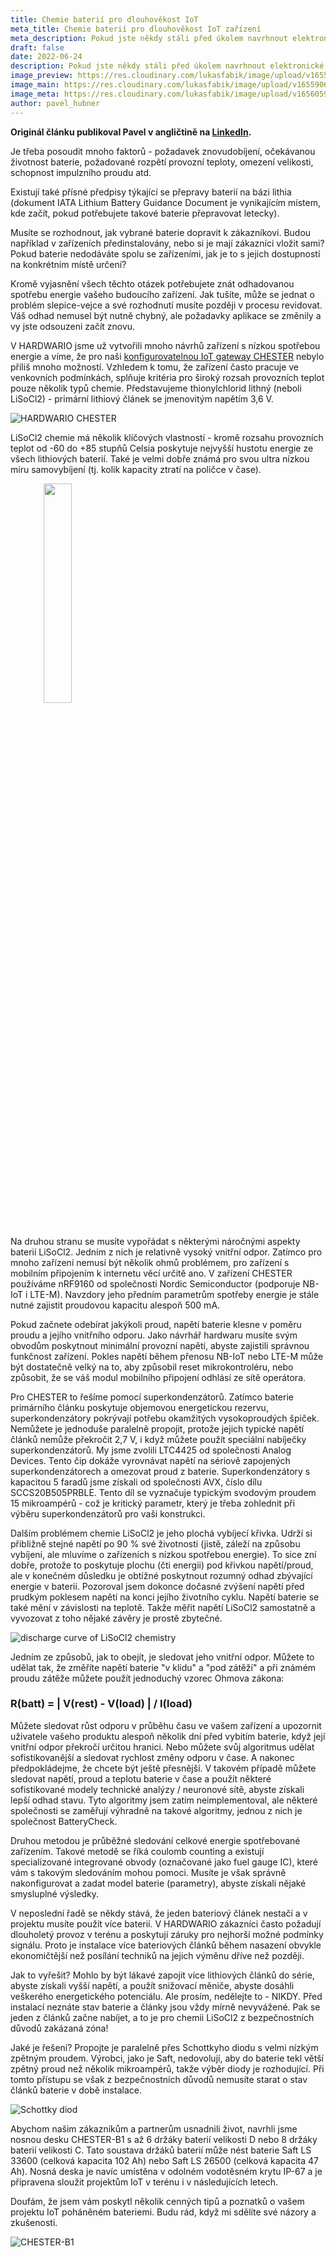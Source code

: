 ```yaml
---
title: Chemie baterií pro dlouhověkost IoT
meta_title: Chemie baterií pro dlouhověkost IoT zařízení
meta_description: Pokud jste někdy stáli před úkolem navrhnout elektronické zařízení napájené z baterií, tak víte, že jedním z nejdůležitějších rozhodnutí je výběr správného typu baterie pro daný projekt. Bohužel neexistuje žádné univerzální řešení.
draft: false
date: 2022-06-24
description: Pokud jste někdy stáli před úkolem navrhnout elektronické zařízení napájené z baterií, tak víte, že jedním z nejdůležitějších rozhodnutí je výběr správného typu baterie pro daný projekt. Bohužel neexistuje žádné univerzální řešení.
image_preview: https://res.cloudinary.com/lukasfabik/image/upload/v1655906515/blog/2022-06-22-battery-chemistry/preview.png
image_main: https://res.cloudinary.com/lukasfabik/image/upload/v1655906514/blog/2022-06-22-battery-chemistry/header.png
image_meta: https://res.cloudinary.com/lukasfabik/image/upload/v1656059620/blog/2022-06-22-battery-chemistry/meta-cz.png
author: pavel_hubner
---
```


__**Originál článku publikoval Pavel v angličtině na [LinkedIn](https://www.linkedin.com/pulse/battery-chemistry-iot-lifetime-pavel-hübner/).**__

Je třeba posoudit mnoho faktorů - požadavek znovudobíjení, očekávanou životnost baterie, požadované rozpětí provozní teploty, omezení velikosti, schopnost impulzního proudu atd.

Existují také přísné předpisy týkající se přepravy baterií na bázi lithia (dokument IATA Lithium Battery Guidance Document je vynikajícím místem, kde začít, pokud potřebujete takové baterie přepravovat letecky).

Musíte se rozhodnout, jak vybrané baterie dopravit k zákazníkovi. Budou například v zařízeních předinstalovány, nebo si je mají zákazníci vložit sami? Pokud baterie nedodáváte spolu se zařízeními, jak je to s jejich dostupností na konkrétním místě určení?

Kromě vyjasnění všech těchto otázek potřebujete znát odhadovanou spotřebu energie vašeho budoucího zařízení. Jak tušíte, může se jednat o problém slepice-vejce a své rozhodnutí musíte později v procesu revidovat. Váš odhad nemusel být nutně chybný, ale požadavky aplikace se změnily a vy jste odsouzeni začít znovu.

V HARDWARIO jsme už vytvořili mnoho návrhů zařízení s nízkou spotřebou energie a víme, že pro naši [konfigurovatelnou IoT gateway CHESTER](/chester/) nebylo příliš mnoho možností. Vzhledem k tomu, že zařízení často pracuje ve venkovních podmínkách, splňuje kritéria pro široký rozsah provozních teplot pouze několik typů chemie. Představujeme thionylchlorid lithný (neboli LiSoCl2) - primární lithiový článek se jmenovitým napětím 3,6 V.

![HARDWARIO CHESTER](https://res.cloudinary.com/lukasfabik/image/upload/v1655906520/blog/2022-06-22-battery-chemistry/14.png)

LiSoCl2 chemie má několik klíčových vlastností - kromě rozsahu provozních teplot od -60 do +85 stupňů Celsia poskytuje nejvyšší hustotu energie ze všech lithiových baterií. Také je velmi dobře známá pro svou ultra nízkou míru samovybíjení (tj. kolik kapacity ztratí na poličce v čase).

<div>
<img src="https://res.cloudinary.com/lukasfabik/image/upload/v1655905952/blog/2022-06-22-battery-chemistry/1649147988147.png" align="center" style="text-align:center; margin: 0 auto 20px auto; width:30%"/>
</div>

Na druhou stranu se musíte vypořádat s některými náročnými aspekty baterií LiSoCl2. Jedním z nich je relativně vysoký vnitřní odpor. Zatímco pro mnoho zařízení nemusí být několik ohmů problémem, pro zařízení s mobilním připojením k internetu věcí určitě ano. V zařízení CHESTER používáme nRF9160 od společnosti Nordic Semiconductor (podporuje NB-IoT i LTE-M). Navzdory jeho předním parametrům spotřeby energie je stále nutné zajistit proudovou kapacitu alespoň 500 mA.

Pokud začnete odebírat jakýkoli proud, napětí baterie klesne v poměru proudu a jejího vnitřního odporu. Jako návrhář hardwaru musíte svým obvodům poskytnout minimální provozní napětí, abyste zajistili správnou funkčnost zařízení. Pokles napětí během přenosu NB-IoT nebo LTE-M může být dostatečně velký na to, aby způsobil reset mikrokontroléru, nebo způsobit, že se váš modul mobilního připojení odhlásí ze sítě operátora.

Pro CHESTER to řešíme pomocí superkondenzátorů. Zatímco baterie primárního článku poskytuje objemovou energetickou rezervu, superkondenzátory pokrývají potřebu okamžitých vysokoproudých špiček. Nemůžete je jednoduše paralelně propojit, protože jejich typické napětí článků nemůže překročit 2,7 V, i když můžete použít speciální nabíječky superkondenzátorů. My jsme zvolili LTC4425 od společnosti Analog Devices. Tento čip dokáže vyrovnávat napětí na sériově zapojených superkondenzátorech a omezovat proud z baterie. Superkondenzátory s kapacitou 5 faradů jsme získali od společnosti AVX, číslo dílu SCCS20B505PRBLE. Tento díl se vyznačuje typickým svodovým proudem 15 mikroampérů - což je kritický parametr, který je třeba zohlednit při výběru superkondenzátorů pro vaši konstrukci.

Dalším problémem chemie LiSoCl2 je jeho plochá vybíjecí křivka. Udrží si přibližně stejné napětí po 90 % své životnosti (jistě, záleží na způsobu vybíjení, ale mluvíme o zařízeních s nízkou spotřebou energie). To sice zní dobře, protože to poskytuje plochu (čti energii) pod křivkou napětí/proud, ale v konečném důsledku je obtížné poskytnout rozumný odhad zbývající energie v baterii. Pozoroval jsem dokonce dočasné zvýšení napětí před prudkým poklesem napětí na konci jejího životního cyklu. Napětí baterie se také mění v závislosti na teplotě. Takže měřit napětí LiSoCl2 samostatně a vyvozovat z toho nějaké závěry je prostě zbytečné.

![discharge curve of LiSoCl2 chemistry](https://res.cloudinary.com/lukasfabik/image/upload/v1655905952/blog/2022-06-22-battery-chemistry/1649148494733.png)

Jedním ze způsobů, jak to obejít, je sledovat jeho vnitřní odpor. Můžete to udělat tak, že změříte napětí baterie "v klidu" a "pod zátěží" a při známém proudu zátěže můžete použít jednoduchý vzorec Ohmova zákona:

### R(batt) = | V(rest) - V(load) | / I(load)

Můžete sledovat růst odporu v průběhu času ve vašem zařízení a upozornit uživatele vašeho produktu alespoň několik dní před vybitím baterie, když její vnitřní odpor překročí určitou hranici. Nebo můžete svůj algoritmus udělat sofistikovanější a sledovat rychlost změny odporu v čase. A nakonec předpokládejme, že chcete být ještě přesnější. V takovém případě můžete sledovat napětí, proud a teplotu baterie v čase a použít některé sofistikované modely technické analýzy / neuronové sítě, abyste získali lepší odhad stavu. Tyto algoritmy jsem zatím neimplementoval, ale některé společnosti se zaměřují výhradně na takové algoritmy, jednou z nich je společnost BatteryCheck.

Druhou metodou je průběžné sledování celkové energie spotřebované zařízením. Takové metodě se říká coulomb counting a existují specializované integrované obvody (označované jako fuel gauge IC), které vám s takovým sledováním mohou pomoci. Musíte je však správně nakonfigurovat a zadat model baterie (parametry), abyste získali nějaké smysluplné výsledky.

V neposlední řadě se někdy stává, že jeden bateriový článek nestačí a v projektu musíte použít více baterií. V HARDWARIO zákazníci často požadují dlouholetý provoz v terénu a poskytují záruky pro nejhorší možné podmínky signálu. Proto je instalace více bateriových článků během nasazení obvykle ekonomičtější než posílání techniků na jejich výměnu dříve než později.

Jak to vyřešit? Mohlo by být lákavé zapojit více lithiových článků do série, abyste získali vyšší napětí, a použít snižovací měniče, abyste dosáhli veškerého energetického potenciálu. Ale prosím, nedělejte to - NIKDY. Před instalací neznáte stav baterie a články jsou vždy mírně nevyvážené. Pak se jeden z článků začne nabíjet, a to je pro chemii LiSoCl2 z bezpečnostních důvodů zakázaná zóna!

Jaké je řešení? Propojte je paralelně přes Schottkyho diodu s velmi nízkým zpětným proudem. Výrobci, jako je Saft, nedovolují, aby do baterie tekl větší zpětný proud než několik mikroampérů, takže výběr diody je rozhodující. Při tomto přístupu se však z bezpečnostních důvodů nemusíte starat o stav článků baterie v době instalace.

![Schottky diod](https://res.cloudinary.com/lukasfabik/image/upload/v1655905951/blog/2022-06-22-battery-chemistry/1649148932356.png)

Abychom našim zákazníkům a partnerům usnadnili život, navrhli jsme nosnou desku CHESTER-B1 s až 6 držáky baterií velikosti D nebo 8 držáky baterií velikosti C. Tato soustava držáků baterií může nést baterie Saft LS 33600 (celková kapacita 102 Ah) nebo Saft LS 26500 (celková kapacita 47 Ah). Nosná deska je navíc umístěna v odolném vodotěsném krytu IP-67 a je připravena sloužit projektům IoT v terénu i v následujících letech.

Doufám, že jsem vám poskytl několik cenných tipů a poznatků o vašem projektu IoT poháněném bateriemi. Budu rád, když mi sdělíte své názory a zkušenosti.

![CHESTER-B1](https://res.cloudinary.com/lukasfabik/image/upload/v1656059314/blog/2022-06-22-battery-chemistry/CHESTER-B1-1-transparent-2.png)